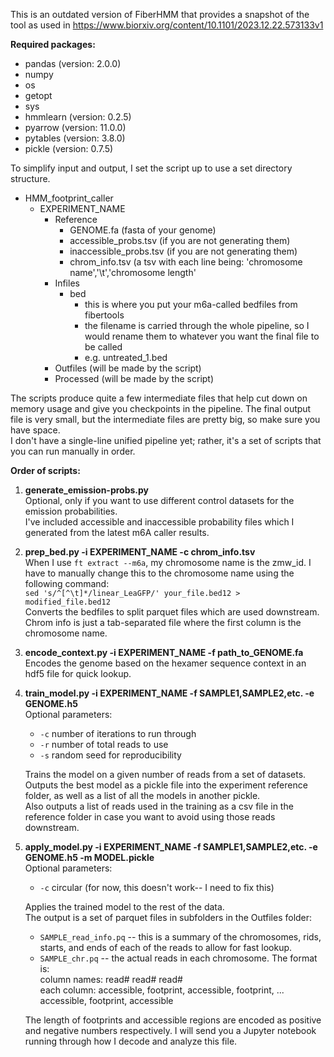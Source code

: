 This is an outdated version of FiberHMM that provides a snapshot of the tool as used in https://www.biorxiv.org/content/10.1101/2023.12.22.573133v1

**Required packages:**
- pandas (version: 2.0.0)
- numpy
- os
- getopt
- sys
- hmmlearn (version: 0.2.5)
- pyarrow (version: 11.0.0)
- pytables (version: 3.8.0)
- pickle (version: 0.7.5)

To simplify input and output, I set the script up to use a set directory structure.

- HMM_footprint_caller
  - EXPERIMENT_NAME
    - Reference
      - GENOME.fa (fasta of your genome)
      - accessible_probs.tsv (if you are not generating them)
      - inaccessible_probs.tsv (if you are not generating them)
      - chrom_info.tsv (a tsv with each line being: 'chromosome name','\t','chromosome length'
    - Infiles
      - bed
        - this is where you put your m6a-called bedfiles from fibertools
        - the filename is carried through the whole pipeline, so I would rename them to whatever you want the final file to be called
        - e.g. untreated_1.bed
    - Outfiles (will be made by the script)
    - Processed (will be made by the script)

The scripts produce quite a few intermediate files that help cut down on memory usage and give you checkpoints in the pipeline. 
The final output file is very small, but the intermediate files are pretty big, so make sure you have space.  
I don't have a single-line unified pipeline yet; rather, it's a set of scripts that you can run manually in order.

**Order of scripts:**
1. **generate_emission-probs.py**  
   Optional, only if you want to use different control datasets for the emission probabilities.  
   I've included accessible and inaccessible probability files which I generated from the latest m6A caller results.

2. **prep_bed.py -i EXPERIMENT_NAME -c chrom_info.tsv**  
   When I use `ft extract --m6a`, my chromosome name is the zmw_id. I have to manually change this to the chromosome name using the following command:  
   `sed 's/^[^\t]*/linear_LeaGFP/' your_file.bed12 > modified_file.bed12`  
   Converts the bedfiles to split parquet files which are used downstream.  
   Chrom info is just a tab-separated file where the first column is the chromosome name.

3. **encode_context.py -i EXPERIMENT_NAME -f path_to_GENOME.fa**  
   Encodes the genome based on the hexamer sequence context in an hdf5 file for quick lookup.

4. **train_model.py -i EXPERIMENT_NAME -f SAMPLE1,SAMPLE2,etc. -e GENOME.h5**  
   Optional parameters:
   - `-c` number of iterations to run through
   - `-r` number of total reads to use
   - `-s` random seed for reproducibility

   Trains the model on a given number of reads from a set of datasets.  
   Outputs the best model as a pickle file into the experiment reference folder, as well as a list of all the models in another pickle.  
   Also outputs a list of reads used in the training as a csv file in the reference folder in case you want to avoid using those reads downstream.

5. **apply_model.py -i EXPERIMENT_NAME -f SAMPLE1,SAMPLE2,etc. -e GENOME.h5 -m MODEL.pickle**  
   Optional parameters:
   - `-c` circular (for now, this doesn't work-- I need to fix this)

   Applies the trained model to the rest of the data.  
   The output is a set of parquet files in subfolders in the Outfiles folder:
   - `SAMPLE_read_info.pq` -- this is a summary of the chromosomes, rids, starts, and ends of each of the reads to allow for fast lookup.
   - `SAMPLE_chr.pq` -- the actual reads in each chromosome. The format is:  
     column names: read# read# read#  
     each column: accessible, footprint, accessible, footprint, ... accessible, footprint, accessible  
   
   The length of footprints and accessible regions are encoded as positive and negative numbers respectively. I will send you a Jupyter notebook running through how I decode and analyze this file.
